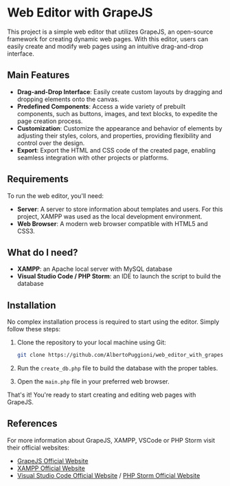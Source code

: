 # Web Editor with GrapeJS


This project is a simple web editor that utilizes GrapeJS, an open-source framework for creating dynamic web pages. With this editor, users can easily create and modify web pages using an intuitive drag-and-drop interface.

## Main Features

- **Drag-and-Drop Interface**: Easily create custom layouts by dragging and dropping elements onto the canvas.
- **Predefined Components**: Access a wide variety of prebuilt components, such as buttons, images, and text blocks, to expedite the page creation process.
- **Customization**: Customize the appearance and behavior of elements by adjusting their styles, colors, and properties, providing flexibility and control over the design.
- **Export**: Export the HTML and CSS code of the created page, enabling seamless integration with other projects or platforms.

## Requirements

To run the web editor, you'll need:

- **Server**: A server to store information about templates and users. For this project, XAMPP was used as the local development environment.
- **Web Browser**: A modern web browser compatible with HTML5 and CSS3.


## What do I need?

- **XAMPP**: an Apache local server with MySQL database
- **Visual Studio Code / PHP Storm**: an IDE to launch the script to build the database


## Installation

No complex installation process is required to start using the editor. Simply follow these steps:

1. Clone the repository to your local machine using Git:

    ```bash
    git clone https://github.com/AlbertoPuggioni/web_editor_with_grapesjs.git
    ```
2. Run the `create_db.php` file to build the database with the proper tables.
   
3. Open the `main.php` file in your preferred web browser.

That's it! You're ready to start creating and editing web pages with GrapeJS.

## References

For more information about GrapeJS, XAMPP, VSCode or PHP Storm visit their official websites:

- [GrapeJS Official Website](https://grapesjs.com/)
- [XAMPP Official Website](https://www.apachefriends.org/it/index.html)
- [Visual Studio Code Official Website](https://code.visualstudio.com/) / [PHP Storm Official Website](https://www.jetbrains.com/phpstorm/)
